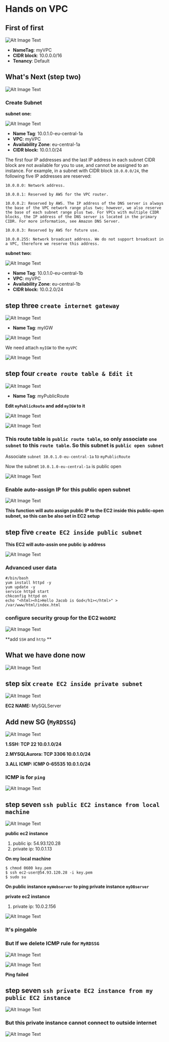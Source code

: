 # Hands on VPC

## First of first

![Alt Image Text](images/2_1.jpg "body image")

* **NameTag**: myVPC
* **CIDR block**: 10.0.0.0/16
* **Tenancy**: Default

## What's Next (step two)

![Alt Image Text](images/2_2.jpg "body image")


### Create Subnet  

**subnet one:**

![Alt Image Text](images/2_3.jpg "body image")

* **Name Tag**: 10.0.1.0-eu-central-1a
* **VPC**: myVPC
* **Availability Zone**: eu-central-1a
* **CIDR block:** 10.0.1.0/24


The first four IP addresses and the last IP address in each subnet CIDR block are not available for you to use, and cannot be assigned to an instance. For example, in a subnet with CIDR block `10.0.0.0/24`, the following five IP addresses are reserved:

```
10.0.0.0: Network address.

10.0.0.1: Reserved by AWS for the VPC router.

10.0.0.2: Reserved by AWS. The IP address of the DNS server is always the base of the VPC network range plus two; however, we also reserve the base of each subnet range plus two. For VPCs with multiple CIDR blocks, the IP address of the DNS server is located in the primary CIDR. For more information, see Amazon DNS Server.

10.0.0.3: Reserved by AWS for future use.

10.0.0.255: Network broadcast address. We do not support broadcast in a VPC, therefore we reserve this address.
```

**subnet two:**

![Alt Image Text](images/2_4.jpg "body image")

* **Name Tag**: 10.0.1.0-eu-central-1b
* **VPC**: myVPC
* **Availability Zone**: eu-central-1b
* **CIDR block:** 10.0.2.0/24

## step three `create internet gateway`

![Alt Image Text](images/2_5.jpg "body image")

* **Name Tag**: myIGW

![Alt Image Text](images/2_6.jpg "body image")

We need attach `myIGW` to the `myVPC`

![Alt Image Text](images/2_7.jpg "body image")


## step four `create route table & Edit it`

![Alt Image Text](images/2_8.jpg "body image")

* **Name Tag**: myPublicRoute


**Edit `myPublicRoute` and add `myIGW` to it**

![Alt Image Text](images/2_9.jpg "body image")

![Alt Image Text](images/2_10.jpg "body image")

### This route table is `public route table`, so only associate `one subnet` to this `route table`. So this subnet is `public open subnet`

Associate `subnet 10.0.1.0-eu-central-1a` to `myPublicRoute`


Now the subnet `10.0.1.0-eu-central-1a` is public open

![Alt Image Text](images/2_11.jpg "body image")



### Enable auto-assign IP for this public open subnet


![Alt Image Text](images/2_12.jpg "body image")

**This function will auto assign public IP to the EC2 inside this public-open subnet, so this can be also set in EC2 setup**

## step five `create EC2 inside public subnet`

**This EC2 will auto-assin one public ip address**

![Alt Image Text](images/2_13.jpg "body image")


### Advanced user data

```
#/bin/bash
yum install httpd -y
yum update -y
service httpd start
chkconfig httpd on
echo "<html><h1>Hello Jacob is God</h1></html>" > /var/www/html/index.html
```

### configure security group for the EC2 `WebDMZ`

![Alt Image Text](images/2_14.jpg "body image")


**add `SSH` and `http` **


## What we have done now

![Alt Image Text](images/2_15.jpg "body image")



## step six `create EC2 inside private subnet`

![Alt Image Text](images/2_16.jpg "body image")

**EC2 NAME:**  MySQLServer


## Add new SG (`MyRDSSG`)

![Alt Image Text](images/2_17.jpg "body image")

**1.SSH: TCP 22 10.0.1.0/24**  

**2.MYSQLAurora: TCP 3306 10.0.1.0/24** 

**3.ALL ICMP: ICMP 0-65535 10.0.1.0/24** 

### ICMP is for `ping`

![Alt Image Text](images/2_18.jpg "body image")
 

## step seven `ssh public EC2 instance from local machine`

![Alt Image Text](images/2_19.jpg "body image")

**public ec2 instance**

1. public ip: 54.93.120.28
2. private ip: 10.0.1.13

**On my local machine**

```
$ chmod 0600 key.pem
$ ssh ec2-user@54.93.120.28 -i key.pem
$ sudo su
```

**On public instance `myWebserver` to ping private instance `myDBserver`**

**private ec2 instance**

1. private ip: 10.0.2.156

![Alt Image Text](images/2_20.jpg "body image")


### It's pingable


### But If we delete ICMP rule for `MyRDSSG`


![Alt Image Text](images/2_21.jpg "body image")

![Alt Image Text](images/2_22.jpg "body image")

**Ping failed**


## step seven `ssh private EC2 instance from my public EC2 instance`

![Alt Image Text](images/2_23.jpg "body image")


### But this private instance cannot connect to outside internet

![Alt Image Text](images/2_24.jpg "body image")






 